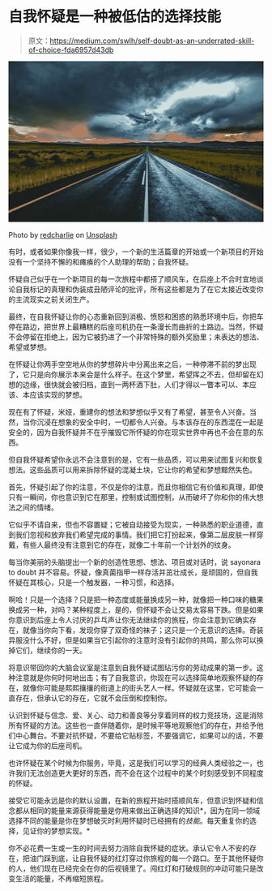 # 自我怀疑是一种被低估的选择技能

> 原文：<https://medium.com/swlh/self-doubt-as-an-underrated-skill-of-choice-fda6957d43db>

![](img/27809e3380453d10cab1083182594a0d.png)

Photo by [redcharlie](https://unsplash.com/@redcharlie?utm_source=unsplash&utm_medium=referral&utm_content=creditCopyText) on [Unsplash](https://unsplash.com/search/photos/freedom?utm_source=unsplash&utm_medium=referral&utm_content=creditCopyText)

有时，或者如果你像我一样，很少，一个新的生活篇章的开始或一个新项目的开始没有一个坚持不懈的和瘫痪的个人助理的帮助；自我怀疑。

怀疑自己似乎在一个新项目的每一次旅程中都搭了顺风车，在后座上不合时宜地谈论自我标记的真理和伪装成丑陋评论的批评，所有这些都是为了在它太接近改变你的主流现实之前关闭生产。

最终，在自我怀疑让你的心态重新回到消极、愤怒和困惑的熟悉环境中后，你把车停在路边，把世界上最糟糕的后座司机扔在一条漫长而曲折的土路边。当然，怀疑不会停留在拒绝上，因为它被扔进了一个非常特殊的额外奖励里；未表达的想法、希望或梦想。

在怀疑让你两手空空地从你的梦想碎片中分离出来之后，一种停滞不前的梦出现了，它只是向你展示本来会是什么样子。在这个梦里，希望挥之不去，但却留在幻想的边缘，很快就会被归档，直到一两杯酒下肚，人们才得以一瞥本可以、本应该、本应该实现的梦想。

现在有了怀疑，米娅，重建你的想法和梦想似乎又有了希望，甚至令人兴奋。当然，当你沉浸在想象的安全中时，一切都令人兴奋。与本该存在的东西混在一起是安全的，因为自我怀疑并不在乎摧毁它所怀疑的你在现实世界中再也不会在意的东西。

但自我怀疑希望你永远不会注意到的是，它有一些品质，可以用来试图复兴和恢复想法。这些品质可以用来拆除怀疑的混凝土块，它让你的希望和梦想黯然失色。

首先，怀疑引起了你的注意，不仅是你的注意，而且你相信它有价值和真理，即使只有一瞬间，你也意识到它在那里，控制或试图控制，从而破坏了你和你的伟大想法之间的情绪。

它似乎不请自来，但也不容置疑；它被自动接受为现实，一种熟悉的职业道德，直到我们忽视和放弃我们希望完成的事情。我们把它打扮起来，像第二层皮肤一样穿戴，有些人最终没有注意到它的存在，就像二十年前一个计划外的纹身。

每当你美丽的头脑提出一个新的创造性思想、想法、项目或对话时，说 sayonara to doubt 并不容易。怀疑，像真菌指甲一样存活并茁壮成长，是顽固的，但自我怀疑在其核心，只是一个触发器，一种习惯，和选择。

啊哈！只是一个选择？只是把一种态度或能量换成另一种，就像把一种口味的糖果换成另一种，对吗？某种程度上，是的，但怀疑不会让交易太容易下跌。但是如果你意识到后座上令人讨厌的乒乓声让你无法继续你的旅程，你会注意到它确实存在，就像当你向下看，发现你穿了双奇怪的袜子；这只是一个无意识的选择。奇装异服没什么不好，但是如果当它引起你的注意时没有引起你的共鸣，那么你可以换掉它们，继续你的一天。

将意识带回你的大脑会议室是注意到自我怀疑试图玷污你的劳动成果的第一步。这种注意就是你何时何地出击；有了自我意识，你现在可以选择简单地观察怀疑的存在，就像你可能是熙熙攘攘的街道上的街头艺人一样。怀疑就在这里，它可能会一直存在，但承认它的存在，它就不会压倒和控制你。

认识到怀疑与信念、爱、关心、动力和善良等分享着同样的权力竞技场，这是消除所有怀疑的方法。这些也一直伴随着你，是时候平等地观察他们的存在，并给予他们中心舞台。不要对抗怀疑，不要给它贴标签，不要强调它，如果可以的话，不要让它成为你的后座司机。

也许怀疑在某个时候为你服务，毕竟，这是我们可以学习的经典人类经验之一，也许我们无法创造更大更好的东西，而不会在这个过程中的某个时刻感受到不同程度的怀疑。

接受它可能永远是你的默认设置，在新的旅程开始时搭顺风车，但意识到怀疑和信念都从相同的能量来源获得能量是你用来做出正确选择的知识*，因为在同一领域选择不同的能量是你在梦想破灭时利用怀疑时已经拥有的*技能*。每天重复你的选择，见证你的梦想实现。*

你不必花费一生或一生的时间去努力消除自我怀疑的症状。承认它令人不安的存在，把油门踩到底，让自我怀疑的红灯穿过你旅程的每一个路口。至于其他怀疑你的人，他们现在已经完全在你的后视镜里了。闯红灯和打破规则的冲动可能只是改变生活的能量，不再缩短旅程。